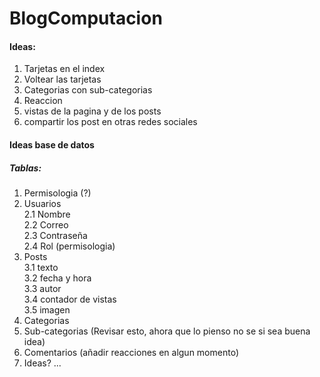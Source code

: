 # BlogComputacion

#### Ideas: 
1. Tarjetas en el index
2. Voltear las tarjetas
3. Categorias con sub-categorias
4. Reaccion
5. vistas de la pagina y de los posts
6. compartir los post en otras redes sociales 




#### Ideas base de datos

##### Tablas:

1. Permisologia (?) 
2. Usuarios<br>
  2.1 Nombre<br>
  2.2 Correo<br>
  2.3 Contraseña<br>
  2.4 Rol (permisologia)<br>
3. Posts<br>
  3.1 texto<br>
  3.2 fecha y hora<br>
  3.3 autor<br>
  3.4 contador de vistas<br>
  3.5 imagen<br>
4. Categorias
5. Sub-categorias (Revisar esto, ahora que lo pienso no se si sea buena idea)
6. Comentarios (añadir reacciones en algun momento)
7. Ideas? ...

